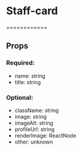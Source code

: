 
# Staff-card
============
## Props

### Required:
  - name: string
  - title: string

### Optional:
  - className: string
  - image: string
  - imageAlt: string
  - profileUrl: string
  - renderImage: ReactNode
  - other: unknown
